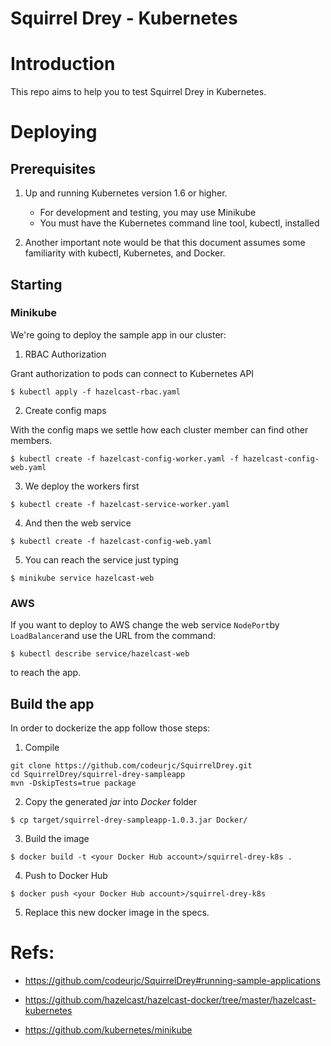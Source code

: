# Squirrel Drey - Kubernetes

# Introduction

This repo aims to help you to test Squirrel Drey in Kubernetes. 

# Deploying

## Prerequisites

1. Up and running Kubernetes version 1.6 or higher.

   - For development and testing, you may use Minikube
   - You must have the Kubernetes command line tool, kubectl, installed

2. Another important note would be that this document assumes some familiarity with kubectl, Kubernetes, and Docker.

## Starting

### Minikube

We're going to deploy the sample app in our cluster:

1. RBAC Authorization

Grant authorization to pods can connect to Kubernetes API

`$ kubectl apply -f hazelcast-rbac.yaml`

2. Create config maps

With the config maps we settle how each cluster member can find other members.

`$ kubectl create -f hazelcast-config-worker.yaml -f hazelcast-config-web.yaml`

3. We deploy the workers first

`$ kubectl create -f hazelcast-service-worker.yaml`

4. And then the web service

`$ kubectl create -f hazelcast-config-web.yaml`

5. You can reach the service just typing

`$ minikube service hazelcast-web`

### AWS

If you want to deploy to AWS change the web service `NodePort`by `LoadBalancer`and use the URL from the command:

`$ kubectl describe service/hazelcast-web`

to reach the app.

## Build the app

In order to dockerize the app follow those steps:

1. Compile

```
git clone https://github.com/codeurjc/SquirrelDrey.git
cd SquirrelDrey/squirrel-drey-sampleapp
mvn -DskipTests=true package
```

2. Copy the generated _jar_ into _Docker_ folder

`$ cp target/squirrel-drey-sampleapp-1.0.3.jar Docker/`

3. Build the image

`$ docker build -t <your Docker Hub account>/squirrel-drey-k8s .`

4. Push to Docker Hub

`$ docker push <your Docker Hub account>/squirrel-drey-k8s `

5. Replace this new docker image in the specs.

# Refs:

- https://github.com/codeurjc/SquirrelDrey#running-sample-applications

- https://github.com/hazelcast/hazelcast-docker/tree/master/hazelcast-kubernetes

- https://github.com/kubernetes/minikube
